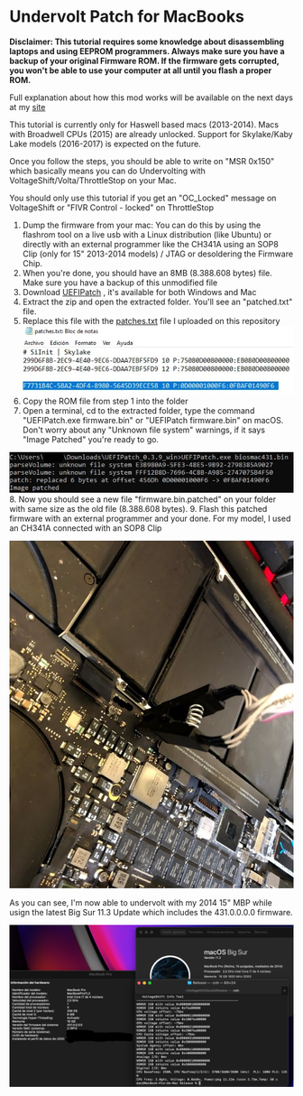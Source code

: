 # Undervolt Patch for MacBooks

**Disclaimer: This tutorial requires some knowledge about disassembling laptops and using EEPROM programmers. Always make sure you have a backup of your original Firmware ROM. If the firmware gets corrupted, you won't be able to use your computer at all until you flash a proper ROM.**

Full explanation about how this mod works will be available on the next days at my [site](https://ismaelhg.github.io/)

This tutorial is currently only for Haswell based macs (2013-2014). Macs with Broadwell CPUs (2015) are already unlocked. Support for Skylake/Kaby Lake models (2016-2017) is expected on the future.

Once you follow the steps, you should be able to write on "MSR 0x150" which basically means you can do Undervolting with VoltageShift/Volta/ThrottleStop on your Mac.

You should only use this tutorial if you get an "OC_Locked" message on VoltageShift or "FIVR Control - locked" on ThrottleStop

1. Dump the firmware from your mac: You can do this by using the flashrom tool on a live usb with a Linux distribution (like Ubuntu) or directly with an external programmer like the CH341A using an SOP8 Clip (only for 15" 2013-2014 models) / JTAG or desoldering the Firmware Chip.
2. When you're done, you should have an 8MB (8.388.608 bytes) file. Make sure you have a backup of this unmodified file
3. Download [UEFIPatch](https://github.com/LongSoft/UEFITool/releases/tag/0.21.5) , it's available for both Windows and Mac
4. Extract the zip and open the extracted folder. You'll see an "patched.txt" file.
5. Replace this file with the [patches.txt](patches.txt) file I uploaded on this repository 
![alt text](patches.jpg)
6. Copy the ROM file from step 1 into the folder
7. Open a terminal, cd to the extracted folder, type the command "UEFIPatch.exe firmware.bin" or "UEFIPatch firmware.bin" on macOS. Don't worry about any "Unknown file system" warnings, if it says "Image Patched" you're ready to go. 

![alt text](UEFIPatch.jpg)
8. Now you should see a new file "firmware.bin.patched" on your folder with same size as the old file (8.388.608 bytes).
9. Flash this patched firmware with an external programmer and your done. For my model, I used an CH341A connected with an SOP8 Clip
  
  ![alt text](SOP8.jpg)

As you can see, I'm now able to undervolt with my 2014 15" MBP while usign the latest Big Sur 11.3 Update which includes the 431.0.0.0.0 firmware.

![alt text](Undervolt.jpg)
